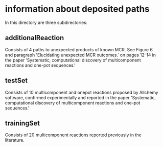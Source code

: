 # information about deposited paths
In this directory are three subdirectories:
## additionalReaction
Consists of 4 paths to unexpected products of known MCR. See Figure 6 and paragraph 'Elucidating unexpected MCR outcomes.' on pages 12-14 in the paper 'Systematic, computational discovery of multicomponent reactions and one-pot sequences.'
## testSet
Consists of 10 multicomponent and onepot reactions proposed by Allchemy software, confirmed experimentally and reported in the paper 'Systematic, computational discovery of multicomponent reactions and one-pot sequences.'
## trainingSet
Consists of 20 multicomponent reactions reported previously in the literature.
